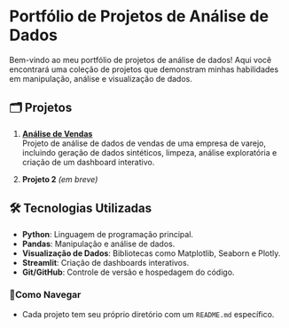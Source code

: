 # Portfólio de Projetos de Análise de Dados

Bem-vindo ao meu portfólio de projetos de análise de dados! Aqui você encontrará uma coleção de projetos que demonstram minhas habilidades em manipulação, análise e visualização de dados.

## 🗂️ Projetos

1. **[Análise de Vendas](analise-vendas/README.md)**  
   Projeto de análise de dados de vendas de uma empresa de varejo, incluindo geração de dados sintéticos, limpeza, análise exploratória e criação de um dashboard interativo.

2. **Projeto 2** *(em breve)* 

## 🛠️ Tecnologias Utilizadas

- **Python**: Linguagem de programação principal.
- **Pandas**: Manipulação e análise de dados.
- **Visualização de Dados**: Bibliotecas como Matplotlib, Seaborn e Plotly.
- **Streamlit**: Criação de dashboards interativos.
- **Git/GitHub**: Controle de versão e hospedagem do código.

### 📌Como Navegar 

- Cada projeto tem seu próprio diretório com um `README.md` específico.
